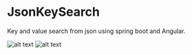 # JsonKeySearch
Key and value search from json using spring boot and Angular.

![alt text](https://ibb.co/eZDoy6)
![alt text](https://ibb.co/iu3XQm)
